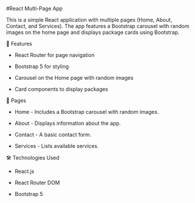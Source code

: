 #React Multi-Page App

This is a simple React application with multiple pages (Home, About, Contact, and Services). The app features a Bootstrap carousel with random images on the home page and displays package cards using Bootstrap.

🚀 Features

* React Router for page navigation

* Bootstrap 5 for styling

* Carousel on the Home page with random images

* Card components to display packages

📌 Pages

* Home - Includes a Bootstrap carousel with random images.

* About - Displays information about the app.

* Contact - A basic contact form.

* Services - Lists available services.

🛠️ Technologies Used

* React.js

* React Router DOM

* Bootstrap 5
